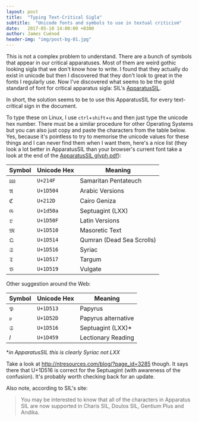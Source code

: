 ```yaml
---
layout: post
title:  "Typing Text-Critical Sigla"
subtitle:  "Unicode fonts and symbols to use in textual criticism"
date:   2017-05-10 14:00:00 +0300
author: James Cuénod
header-img: "img/post-bg-01.jpg"
---
```


This is not a complex problem to understand. There are a bunch of symbols that appear in our critical apparatuses. Most of them are weird gothic looking sigla that we don't know how to write. I found that they actually do exist in unicode but then I discovered that they don't look to great in the fonts I regularly use. Now I've discovered what seems to be the gold standard of font for critical apparatus sigla: SIL's [ApparatusSIL](http://scripts.sil.org/cms/scripts/page.php?item_id=ApparatusSIL).

In short, the solution seems to be to use this ApparatusSIL for every text-critical sign in the document.

To type these on Linux, I use `ctrl`+`shift`+`u` and then just type the unicode hex number. There must be a similar procedure for other Operating Systems but you can also just copy and paste the characters from the table below. Yes, because it's pointless to try to memorise the unicode values for these things and I can never find them when I want them, here's a nice list (they look a lot better in ApparatusSIL than your browser's current font take a look at the end of the [ApparatusSIL glyph pdf](http://scripts.sil.org/cms/scripts/render_download.php?format=file&media_id=ApparatusSIL_ViewGlyph&filename=ApparatusSIL_ViewGlyph.pdf)):

Symbol|Unicode Hex|Meaning
---|---|---
⅏|`U+214F`|Samaritan Pentateuch
𝔄|`U+1D504`|Arabic Versions
ℭ|`U+212D`|Cairo Geniza
𝔊|`U+1d50a`|Septuagint (LXX)
𝔏|`U+1D50F`|Latin Versions
𝔐|`U+1D510`|Masoretic Text
𝔔|`U+1D514`|Qumran (Dead Sea Scrolls)
𝔖|`U+1D516`|Syriac
𝔗|`U+1D517`|Targum
𝔙|`U+1D519`|Vulgate

Other suggestion around the Web:

Symbol|Unicode Hex|Meaning
---|---|---
𝔓|`U+1D513`|Papyrus
𝔭|`U+1D52D`|Papyrus alternative
𝔖|`U+1D516`|Septuagint (LXX)*
𝑙|`U+1D459`|Lectionary Reading

**in ApparatusSIL this is clearly Syriac not LXX*

Take a look at <http://ntresources.com/blog/?page_id=3285> though. It says there that U+1D516 is correct for the Septuagint (with awareness of the confusion). It's probably worth checking back for an update.


Also note, according to SIL's site:
>You may be interested to know that all of the characters in Apparatus SIL are now supported in Charis SIL, Doulos SIL, Gentium Plus and Andika.